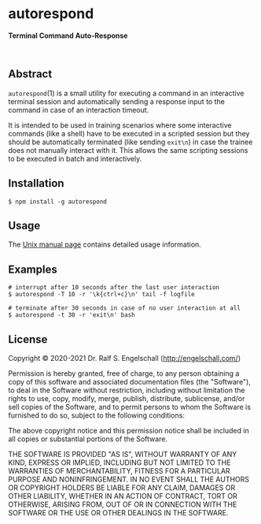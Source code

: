 
autorespond
===========

**Terminal Command Auto-Response**

<p/>
<img src="https://nodei.co/npm/autorespond.png?downloads=true&stars=true" alt=""/>

<p/>
<img src="https://david-dm.org/rse/autorespond.png" alt=""/>

Abstract
--------

`autorespond`(1) is a small utility for executing a command in an
interactive terminal session and automatically sending a response input
to the command in case of an interaction timeout.

It is intended to be used in training scenarios where some interactive
commands (like a shell) have to be executed in a scripted session but
they should be automatically terminated (like sending `exit\n`) in case
the trainee does not manually interact with it. This allows the same
scripting sessions to be executed in batch and interactively.

Installation
------------

```
$ npm install -g autorespond
```

Usage
-----

The [Unix manual page](https://github.com/rse/autorespond/blob/master/autorespond.md) contains
detailed usage information.

Examples
--------

```
# interrupt after 10 seconds after the last user interaction
$ autorespond -T 10 -r '\k{ctrl+c}\n' tail -f logfile

# terminate after 30 seconds in case of no user interaction at all
$ autorespond -t 30 -r 'exit\n' bash
```

License
-------

Copyright &copy; 2020-2021 Dr. Ralf S. Engelschall (http://engelschall.com/)

Permission is hereby granted, free of charge, to any person obtaining
a copy of this software and associated documentation files (the
"Software"), to deal in the Software without restriction, including
without limitation the rights to use, copy, modify, merge, publish,
distribute, sublicense, and/or sell copies of the Software, and to
permit persons to whom the Software is furnished to do so, subject to
the following conditions:

The above copyright notice and this permission notice shall be included
in all copies or substantial portions of the Software.

THE SOFTWARE IS PROVIDED "AS IS", WITHOUT WARRANTY OF ANY KIND,
EXPRESS OR IMPLIED, INCLUDING BUT NOT LIMITED TO THE WARRANTIES OF
MERCHANTABILITY, FITNESS FOR A PARTICULAR PURPOSE AND NONINFRINGEMENT.
IN NO EVENT SHALL THE AUTHORS OR COPYRIGHT HOLDERS BE LIABLE FOR ANY
CLAIM, DAMAGES OR OTHER LIABILITY, WHETHER IN AN ACTION OF CONTRACT,
TORT OR OTHERWISE, ARISING FROM, OUT OF OR IN CONNECTION WITH THE
SOFTWARE OR THE USE OR OTHER DEALINGS IN THE SOFTWARE.

